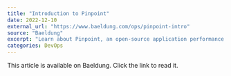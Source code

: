 ```yaml
---
title: "Introduction to Pinpoint"
date: 2022-12-10
external_url: "https://www.baeldung.com/ops/pinpoint-intro"
source: "Baeldung"
excerpt: "Learn about Pinpoint, an open-source application performance management software with excellent capabilities."
categories: DevOps
---
```


This article is available on Baeldung. Click the link to read it. 